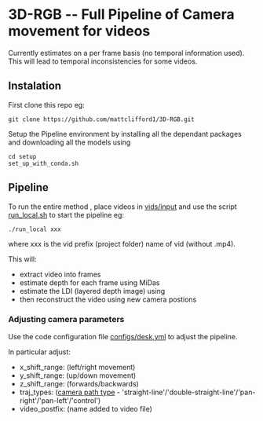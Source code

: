 # 3D-RGB -- Full Pipeline of Camera movement for videos
Currently estimates on a per frame basis (no temporal information used). This will lead to temporal inconsistencies for some videos.

## Instalation
First clone this repo eg:
```
git clone https://github.com/mattclifford1/3D-RGB.git
```

Setup the Pipeline environment by installing all the dependant packages and downloading all the models using
```
cd setup
set_up_with_conda.sh
```


## Pipeline
To run the entire method , place videos in [vids/input](vids/input) and use the script [run_local.sh](run_local.sh) to start the pipeline eg:
```
./run_local xxx
```
where xxx is the vid prefix (project folder) name of vid (without .mp4).

This will:
  - extract video into frames
  - estimate depth for each frame using MiDas
  - estimate the LDI (layered depth image) using
  - then reconstruct the video using new camera postions
  
### Adjusting camera parameters
Use the code configuration file [configs/desk.yml](configs/desk.yml) to adjust the pipeline.

In particular adjust:
 - x_shift_range: (left/right movement)
 - y_shift_range: (up/down movement)
 - z_shift_range: (forwards/backwards)
 - traj_types: ([camera path type](https://github.com/mattclifford1/3D-RGB/blob/c1f09fade7db451d5dd03c4831519019109bc94b/utils.py#L29) - 'straight-line'/'double-straight-line'/'pan-right'/'pan-left'/'control')
 - video_postfix: (name added to video file)
